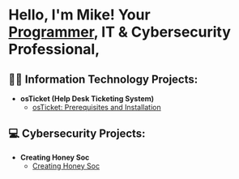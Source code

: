 <h1>Hello, I'm Mike! Your <br/><a href="https://github.com/Afrocybersamurai">Programmer</a>, IT & Cybersecurity Professional</a>, 


<h2>👨‍💻 Information Technology Projects:</h2>

- <b>osTicket (Help Desk Ticketing System)</b>
  - [osTicket: Prerequisites and Installation](https://github.com/Afrocybersamurai/osticket-prereqs)

    
<h2>💻 Cybersecurity Projects:</h2>

- <b>Creating Honey Soc</b>
  - [Creating Honey Soc](https://github.com/Afrocybersamurai/honeynet/tree/main)





<!--
**** is a ✨ _special_ ✨ repository because its `README.md` (this file) appears on your GitHub profile.

Here are some ideas to get you started:

- 🔭 I’m currently working on ...
- 🌱 I’m currently learning ...
- 👯 I’m looking to collaborate on ...
- 🤔 I’m looking for help with ...
- 💬 Ask me about ...
- 📫 How to reach me: ...
- 😄 Pronouns: ...
- ⚡ Fun fact: ...
-->
